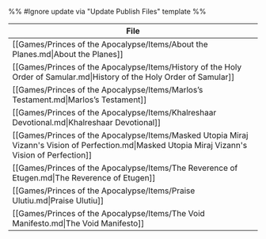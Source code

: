 %% #Ignore update via "Update Publish Files" template %% 

| File                                                                                                                                              |
| ------------------------------------------------------------------------------------------------------------------------------------------------- |
| [[Games/Princes of the Apocalypse/Items/About the Planes.md\|About the Planes]]                                                                   |
| [[Games/Princes of the Apocalypse/Items/History of the Holy Order of Samular.md\|History of the Holy Order of Samular]]                           |
| [[Games/Princes of the Apocalypse/Items/Marlos’s Testament.md\|Marlos’s Testament]]                                                               |
| [[Games/Princes of the Apocalypse/Items/Khalreshaar Devotional.md\|Khalreshaar Devotional]]                                                       |
| [[Games/Princes of the Apocalypse/Items/Masked Utopia Miraj Vizann's Vision of Perfection.md\|Masked Utopia Miraj Vizann's Vision of Perfection]] |
| [[Games/Princes of the Apocalypse/Items/The Reverence of Etugen.md\|The Reverence of Etugen]]                                                     |
| [[Games/Princes of the Apocalypse/Items/Praise Ulutiu.md\|Praise Ulutiu]]                                                                         |
| [[Games/Princes of the Apocalypse/Items/The Void Manifesto.md\|The Void Manifesto]]                                                               |
